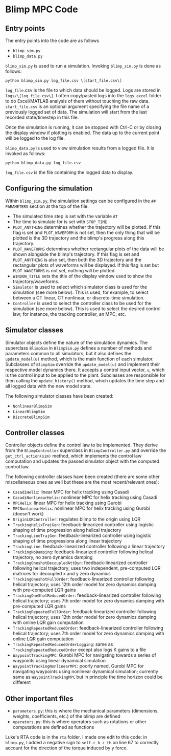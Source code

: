 # Blimp MPC Code

## Entry points

The entry points into the code are as follows
* `blimp_sim.py`
* `blimp_data.py`

`blimp_sim.py` is used to run a simulation. Invoking `blimp_sim.py` is done as follows:

`python blimp_sim.py log_file.csv \[start_file.csv\]`

`log_file`.csv is the file to which data should be logged. Logs are stored in `logs/\[log_file.csv\]`. I often copy/pasted logs into the `logs_excel` folder to do Excel/MATLAB analysis of them without touching the raw data.
`start_file.csv` is an optional argument specifying the file name of a previously logged set of data. The simulation will start from the last recorded state/timestep in this file.

Once the simulation is running, it can be stopped with Ctrl-C or by closing the display window if plotting is enabled. The data up to the current point will be logged to the log file.

`blimp_data.py` is used to view simulation results from a logged file. It is invoked as follows:

`python blimp_data.py log_file.csv`

`log_file.csv` is the file containing the logged data to display.

## Configuring the simulation

Within `blimp_sim.py`, the simulation settings can be configured in the `## PARAMETERS` section at the top of the file.

* The simulated time step is set with the variable `dT`
* The time to simulate for is set with `STOP_TIME`
* `PLOT_ANYTHING` determines whether the trajectory will be plotted. If this flag is set and `PLOT_WAVEFORM` is not set, then the only thing that will be plotted is the 3D trajectory and the blimp's progress along this trajectory.
* `PLOT_WAVEFORMS` determines whether rectangular plots of the data will be shown alongside the blimp's trajectory. If this flag is set and `PLOT_ANYTHING` is also set, then both the 3D trajectory and the rectangular plots of waveforms will be displayed. If this flag is set but `PLOT_WAVEFORMS` is not set, nothing will be plotted.
* `WINDOW_TITLE` sets the title of the display window used to show the trajectory/waveforms.
* `Simulator` is used to select which simulator class is used for the simulation (see more below). This is used, for example, to select between a CT linear, CT nonlinear, or discrete-time simulation.
* `Controller` is used to select the controller class to be used for the simulation (see more below). This is used to select the desired control law; for instance, the tracking controller, an MPC, etc.

## Simulator classes

Simulator objects define the nature of the simulation dynamics. The superclass `BlimpSim` in `BlimpSim.py` defines a number of methods and parameters common to all simulators, but it also defines the `update_model(u)` method, which is the main function of each simulator. Subclasses of `BlimpSim` override the `update_model(u)` and implement their respective model dynamics there. It accepts a control input vector, `u`, which is the control input to be applied to the plant. Subclasses are responsible for then calling the `update_history()` method, which updates the time step and all logged data with the new model state.

The following simulator classes have been created:
* `NonlinearBlimpSim`
* `LinearBlimpSim`
* `DiscreteBlimpSim`

## Controller classes

Controller objects define the control law to be implemented. They derive from the `BlimpController` superclass in `BlimpController.py` and override the `get_ctrl_action(sim)` method, which implements the control law computation and updates the passed simulator object with the computed control law.

The following controller classes have been created (there are some other miscellaneous ones as well but these are the most recent/relevant ones):
* `CasadiHelix`: linear MPC for helix tracking using Casadi
* `CasadiNonlinearHelix`: nonlinear MPC for helix tracking using Casadi
* `MPCHelix`: linear MPC for helix tracking using Gurobi
* `MPCNonlinearHelix`: nonlinear MPC for helix tracking using Gurobi (doesn't work)
* `OriginLQRController`: regulates blimp to the origin using LQR
* `TrackingHelixTrajGen`: feedback-linearized controller using logistic shaping of time progression along helical trajectory
* `TrackingLineTrajGen`: feedback-linearized controller using logistic shaping of time progressiona along linear trajectory
* `TrackingLine`: feedback-linearized controller following a linear trajectory
* `TrackingNoDamping`: feedback-linearized controller following helical trajectory, no zero dynamics damping
* `TrackingOneshotDecoupledAttDyn`: feedback-linearized controller following helical trajectory; uses two independent, pre-computed LQR matrices for decoupled x and y zero dynamics
* `TrackingOneshotFullOrder`: feedback-linearized controller following helical trajectory; uses 12th order model for zero dynamics damping with pre-computed LQR gains
* `TrackingOneShotReducedOrder`: feedback-linearized controller following helical trajectory; uses 7th order model for zero dynamics damping with pre-computed LQR gains
* `TrackingRepeatedFullOrder`: feedback-linearized controller following helical trajectory; uses 12th order model for zero dynamics damping with online LQR gain computation
* `TrackingRepeatedReducedOrder`: feedback-linearized controller following helical trajectory; uses 7th order model for zero dynamics damping with online LQR gain computation
* `TrackingRepeatedReducedOrderLogging`: same as `TrackingRepeatedReducedOrder` except also logs K gains to a file
* `WaypointTrackingMPC`: Gurobi MPC for navigating towards a series of waypoints using linear dynamical simulation
* `WaypointTrackingNonlinearMPC`: poorly named, Gurobi MPC for navigating waypoints using nonlinear dynamical simulation; currently same as `WaypointTrackingMPC` but in principle the time horizon could be different

## Other important files

* `parameters.py`: this is where the mechanical parameters (dimensions, weights, coefficients, etc.) of the blimp are defined
* `operators.py`: this is where operators such as rotations or other computations are defined as functions

Luke's RTA code is in the `rta` folder. I made one edit to this code: in `blimp.py`, I added a negative sign to `self.r_b_z_tb` on line 67 to correctly account for the direction of the torque induced by y force.
